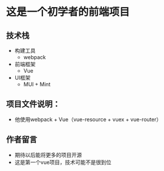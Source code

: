 # 这是一个初学者的前端项目
## 技术栈
  - 构建工具
    + webpack
  - 前端框架
    + Vue 
  - UI框架
    + MUI + Mint
## 项目文件说明：
  - 他使用webpack + Vue（vue-resource + vuex + vue-router）
## 作者留言
  - 期待以后能将更多的项目开源
  - 这是第一个vue项目，技术可能不是很到位
